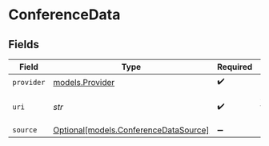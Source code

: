# ConferenceData


## Fields

| Field                                                                      | Type                                                                       | Required                                                                   | Description                                                                |
| -------------------------------------------------------------------------- | -------------------------------------------------------------------------- | -------------------------------------------------------------------------- | -------------------------------------------------------------------------- |
| `provider`                                                                 | [models.Provider](../models/provider.md)                                   | :heavy_check_mark:                                                         | N/A                                                                        |
| `uri`                                                                      | *str*                                                                      | :heavy_check_mark:                                                         | A permalink for the conference.                                            |
| `source`                                                                   | [Optional[models.ConferenceDataSource]](../models/conferencedatasource.md) | :heavy_minus_sign:                                                         | N/A                                                                        |